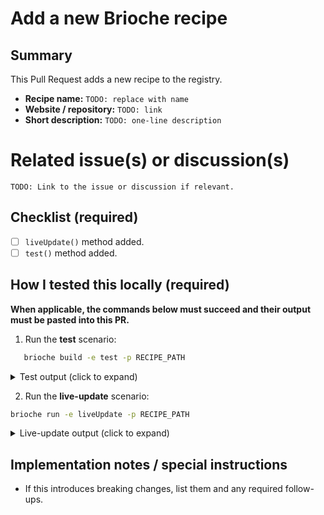 # Add a new Brioche recipe

## Summary

This Pull Request adds a new recipe to the registry.

- **Recipe name:** `TODO: replace with name`
- **Website / repository:** `TODO: link`
- **Short description:** `TODO: one-line description`

# Related issue(s) or discussion(s)

`TODO: Link to the issue or discussion if relevant.`

## Checklist (required)

- [ ] `liveUpdate()` method added.
- [ ] `test()` method added.

## How I tested this locally (required)

**When applicable, the commands below must succeed and their output must be pasted into this PR.**

1. Run the **test** scenario:

```bash
   brioche build -e test -p RECIPE_PATH
```

<details><summary>Test output (click to expand)</summary>
<p>

TODO: paste the relevant output here

</p>
</details>

2. Run the **live-update** scenario:

```bash
brioche run -e liveUpdate -p RECIPE_PATH
```

<details><summary>Live-update output (click to expand)</summary>
<p>

TODO: paste the relevant output here

</p>
</details>

## Implementation notes / special instructions

- If this introduces breaking changes, list them and any required follow-ups.
